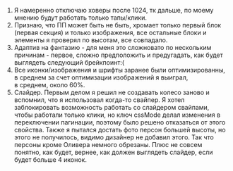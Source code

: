 1) Я намеренно отключаю ховеры после 1024, тк дальше, по моему мнению будут работать только тапы/клики.
2) Признаю, что ПП может быть не быть, хромает только первый блок (первая секция) и только изображения,
   все остальные блоки и элементы я проверял по высотам, все совпадало.
3) Адаптив на фантазию - для меня это сложновато по нескольким причинам - первое, сложно предположить и предугадать,
   как будет выглядеть следующий брейкпоинт:(
4) Все иконки/изображения и шрифты заранее были оптимизированны, в среднем за счет оптимизации изображений я выиграл,  
   в среднем, около 60%.
5) Слайдер.
   Первым делом я решил не создавать колесо заново и вспомнил, что я использовал когда-то свайпер. Я хотел
   заблокировать возможность работать со слайдером свайпами, чтобы работали только клики, но ключ cssMode делал
   изменения в переключении пагинации, поэтому было решено отказаться от этого свойства. Также я пытался достать
   фото персон большей высоты, но этого не получилось, видимо дизайнер не добавил этого. Так что персоны кроме
   Оливера немного обрезаны. Плюс не совсем понятно, как будет, вернее, как должен выглядеть слайдер, если
   будет больше 4 иконок. 
